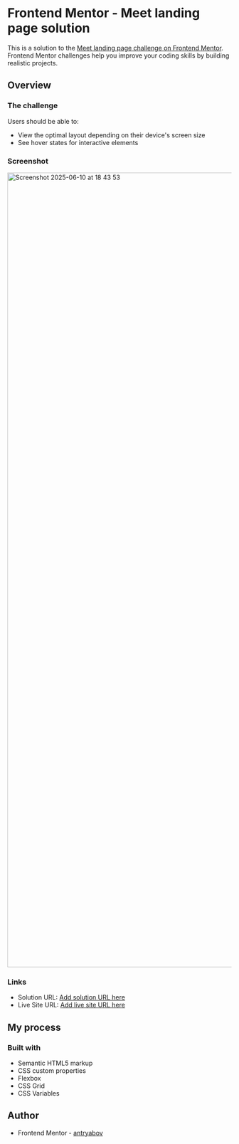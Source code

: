 # Frontend Mentor - Meet landing page solution

This is a solution to the [Meet landing page challenge on Frontend Mentor](https://www.frontendmentor.io/challenges/meet-landing-page-rbTDS6OUR). Frontend Mentor challenges help you improve your coding skills by building realistic projects. 

## Overview

### The challenge

Users should be able to:

- View the optimal layout depending on their device's screen size
- See hover states for interactive elements

### Screenshot

<img width="1787" alt="Screenshot 2025-06-10 at 18 43 53" src="https://github.com/user-attachments/assets/8b9762a5-d640-4653-8f41-0f970891c56c" />


### Links

- Solution URL: [Add solution URL here](https://github.com/antryabov/meet-landing-page)
- Live Site URL: [Add live site URL here](https://antryabov.github.io/meet-landing-page)

## My process

### Built with

- Semantic HTML5 markup
- CSS custom properties
- Flexbox
- CSS Grid
- CSS Variables

## Author

- Frontend Mentor - [antryabov](https://www.frontendmentor.io/profile/antryabov)
